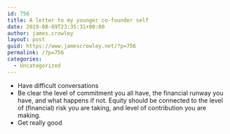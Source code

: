 ```yaml
---
id: 756
title: A letter to my younger co-founder self
date: 2019-08-09T23:35:31+00:00
author: james.crowley
layout: post
guid: https://www.jamescrowley.net/?p=756
permalink: /?p=756
categories:
  - Uncategorized
---
```

  * Have difficult conversations
  * Be clear the level of commitment you all have, the financial runway you have, and what happens if not. Equity should be connected to the level of (financial) risk you are taking, and level of contribution you are making. 
  * Get really good
